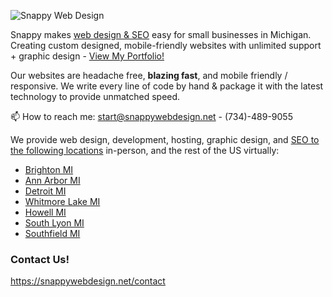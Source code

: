 ![Snappy Web Design](https://i.imgur.com/L73muwt.png)

Snappy makes [web design & SEO](https://snappywebdesign.net/) easy for small businesses in Michigan. Creating custom designed, mobile-friendly websites with unlimited support + graphic design - [View My Portfolio!](https://snappywebdesign.net/portfolio/)

Our websites are headache free, **blazing fast**, and mobile friendly / responsive.
We write every line of code by hand & package it with the latest technology to provide unmatched speed.

📫 How to reach me: start@snappywebdesign.net - (734)-489-9055 

We provide web design, development, hosting, graphic design, and [SEO to the following locations](https://snappywebdesign.net/locations/) in-person, and the rest of the US virtually:
- [Brighton MI](https://snappywebdesign.net/locations/brighton/) 
- [Ann Arbor MI](https://snappywebdesign.net/locations/ann-arbor/)
- [Detroit MI](https://snappywebdesign.net/locations/detroit)
- [Whitmore Lake MI](https://snappywebdesign.net/locations/whitmore-lake)
- [Howell MI](https://snappywebdesign.net/locations/howell)
- [South Lyon MI](https://snappywebdesign.net/locations/south-lyon)
- [Southfield MI](https://snappywebdesign.net/locations/southfield)

### Contact Us!
https://snappywebdesign.net/contact
